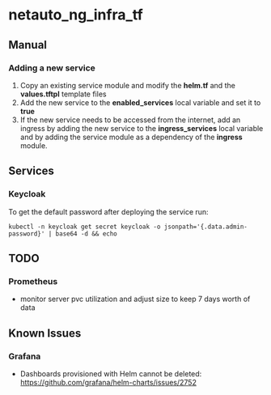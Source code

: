 # netauto_ng_infra_tf

## Manual
### Adding a new service
1. Copy an existing service module and modify the **helm.tf** and the **values.tftpl** template files
2. Add the new service to the **enabled_services** local variable and set it to **true**
3. If the new service needs to be accessed from the internet, add an ingress by adding the new service to the **ingress_services** local variable and by adding the service module as a dependency of the **ingress** module.

## Services
### Keycloak

To get the default password after deploying the service run:
```
kubectl -n keycloak get secret keycloak -o jsonpath='{.data.admin-password}' | base64 -d && echo
```

## TODO
### Prometheus
- monitor server pvc utilization and adjust size to keep 7 days worth of data

## Known Issues
### Grafana
- Dashboards provisioned with Helm cannot be deleted: https://github.com/grafana/helm-charts/issues/2752
